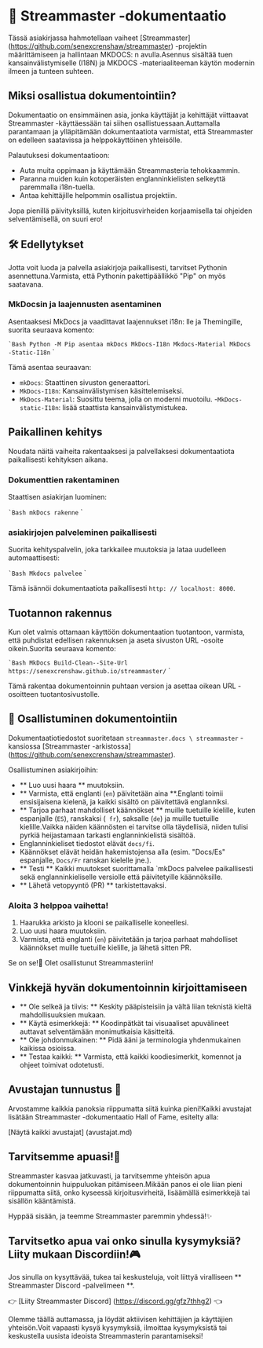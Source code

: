 # 📘 Streammaster -dokumentaatio

Tässä asiakirjassa hahmotellaan vaiheet [Streammaster] (https://github.com/senexcrenshaw/streammaster) -projektin määrittämiseen ja hallintaan MKDOCS: n avulla.Asennus sisältää tuen kansainvälistymiselle (I18N) ja MKDOCS -materiaaliteeman käytön modernin ilmeen ja tunteen suhteen.

## Miksi osallistua dokumentointiin?

Dokumentaatio on ensimmäinen asia, jonka käyttäjät ja kehittäjät viittaavat Streammaster -käyttäessään tai siihen osallistuessaan.Auttamalla parantamaan ja ylläpitämään dokumentaatiota varmistat, että Streammaster on edelleen saatavissa ja helppokäyttöinen yhteisölle.

Palautuksesi dokumentaatioon:
- Auta muita oppimaan ja käyttämään Streammasteria tehokkaammin.
- Paranna muiden kuin kotoperäisten englanninkielisten selkeyttä paremmalla i18n-tuella.
- Antaa kehittäjille helpommin osallistua projektiin.

Jopa pienillä päivityksillä, kuten kirjoitusvirheiden korjaamisella tai ohjeiden selventämisellä, on suuri ero!

## 🛠 Edellytykset

Jotta voit luoda ja palvella asiakirjoja paikallisesti, tarvitset Pythonin asennettuna.Varmista, että Pythonin pakettipäällikkö "Pip" on myös saatavana.

### MkDocsin ja laajennusten asentaminen

Asentaaksesi MkDocs ja vaadittavat laajennukset i18n: lle ja Themingille, suorita seuraava komento:

`` `Bash
Python -M Pip asentaa mkDocs MkDocs-I18n Mkdocs-Material MkDocs -Static-I18n
`` `

Tämä asentaa seuraavan:

- `mkDocs`: Staattinen sivuston generaattori.
- `MkDocs-I18n`: Kansainvälistymisen käsittelemiseksi.
- `MkDocs-Material`: Suosittu teema, jolla on moderni muotoilu.
-`MkDocs-static-I18n`: lisää staattista kansainvälistymistukea.

## Paikallinen kehitys

Noudata näitä vaiheita rakentaaksesi ja palvellaksesi dokumentaatiota paikallisesti kehityksen aikana.

### Dokumenttien rakentaminen

Staattisen asiakirjan luominen:

`` `Bash
mkDocs rakenne
`` `

### asiakirjojen palveleminen paikallisesti

Suorita kehityspalvelin, joka tarkkailee muutoksia ja lataa uudelleen automaattisesti:

`` `Bash
Mkdocs palvelee
`` `

Tämä isännöi dokumentaatiota paikallisesti `http: // localhost: 8000`.

## Tuotannon rakennus

Kun olet valmis ottamaan käyttöön dokumentaation tuotantoon, varmista, että puhdistat edellisen rakennuksen ja aseta sivuston URL -osoite oikein.Suorita seuraava komento:

`` `Bash
MkDocs Build-Clean--Site-Url https://senexcrenshaw.github.io/streammaster/
`` `

Tämä rakentaa dokumentoinnin puhtaan version ja asettaa oikean URL -osoitteen tuotantosivustolle.

## 📝 Osallistuminen dokumentointiin

Dokumentaatiotiedostot suoritetaan `streammaster.docs \ streammaster` -kansiossa [Streammaster -arkistossa] (https://github.com/senexcrenshaw/streammaster).

Osallistuminen asiakirjoihin:

- ** Luo uusi haara ** muutoksiin.
- ** Varmista, että englanti (`en`) päivitetään aina **.Englanti toimii ensisijaisena kielenä, ja kaikki sisältö on päivitettävä englanniksi.
- ** Tarjoa parhaat mahdolliset käännökset ** muille tuetuille kielille, kuten espanjalle (`ES`), ranskaksi (` fr`), saksalle (`de`) ja muille tuetuille kielille.Vaikka näiden käännösten ei tarvitse olla täydellisiä, niiden tulisi pyrkiä heijastamaan tarkasti englanninkielistä sisältöä.
- Englanninkieliset tiedostot elävät `docs/fi`.
- Käännökset elävät heidän hakemistojensa alla (esim. "Docs/Es" espanjalle, `Docs/Fr` ranskan kielelle jne.).
- ** Testi ** Kaikki muutokset suorittamalla `mkDocs palvelee paikallisesti sekä englanninkieliselle versiolle että päivitetyille käännöksille.
- ** Lähetä vetopyyntö (PR) ** tarkistettavaksi.

### Aloita 3 helppoa vaihetta!

1. Haarukka arkisto ja klooni se paikalliselle koneellesi.
2. Luo uusi haara muutoksiin.
3. Varmista, että englanti (`en`) päivitetään ja tarjoa parhaat mahdolliset käännökset muille tuetuille kielille, ja lähetä sitten PR.

Se on se!🎉 Olet osallistunut Streammasteriin!

## Vinkkejä hyvän dokumentoinnin kirjoittamiseen

- ** Ole selkeä ja tiivis: ** Keskity pääpisteisiin ja vältä liian teknistä kieltä mahdollisuuksien mukaan.
- ** Käytä esimerkkejä: ** Koodinpätkät tai visuaaliset apuvälineet auttavat selventämään monimutkaisia ​​käsitteitä.
- ** Ole johdonmukainen: ** Pidä ääni ja terminologia yhdenmukainen kaikissa osioissa.
- ** Testaa kaikki: ** Varmista, että kaikki koodiesimerkit, komennot ja ohjeet toimivat odotetusti.

## Avustajan tunnustus 🌟

Arvostamme kaikkia panoksia riippumatta siitä kuinka pieni!Kaikki avustajat lisätään Streammaster -dokumentaatio Hall of Fame, esitelty alla:

[Näytä kaikki avustajat] (avustajat.md)

## Tarvitsemme apuasi!🤝

Streammaster kasvaa jatkuvasti, ja tarvitsemme yhteisön apua dokumentoinnin huippuluokan pitämiseen.Mikään panos ei ole liian pieni riippumatta siitä, onko kyseessä kirjoitusvirheitä, lisäämällä esimerkkejä tai sisällön kääntämistä.

Hyppää sisään, ja teemme Streammaster paremmin yhdessä!✨

## Tarvitsetko apua vai onko sinulla kysymyksiä?Liity mukaan Discordiin!🎮

Jos sinulla on kysyttävää, tukea tai keskusteluja, voit liittyä viralliseen ** Streammaster Discord -palvelimeen **.

👉 [Liity Streammaster Discord] (https://discord.gg/gfz7thhg2) 👈

Olemme täällä auttamassa, ja löydät aktiivisen kehittäjien ja käyttäjien yhteisön.Voit vapaasti kysyä kysymyksiä, ilmoittaa kysymyksistä tai keskustella uusista ideoista Streammasterin parantamiseksi!
